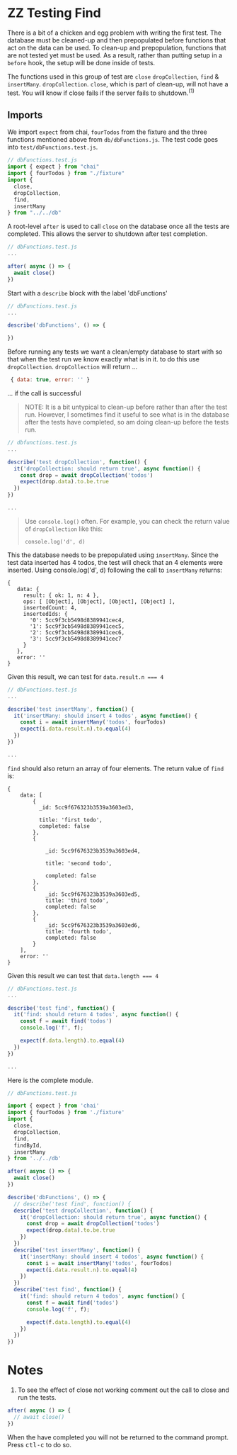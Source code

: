 # ZZ Testing Find

There is a bit of a chicken and egg problem with writing the first test. The database must be cleaned-up and then prepopulated before functions that act on the data can be used. To clean-up and prepopulation, functions that are not tested yet must be used. As a result, rather than putting setup in a `before` hook, the setup will be done inside of tests.

The functions used in this group of test are `close` `dropCollection`, `find` & `insertMany`. `dropCollection`. `close`, which is part of clean-up, will not have a test. You will know if close fails if the server fails to shutdown.<sup>(1)</sup>

## Imports
We import `expect` from chai, `fourTodos` from the fixture and the three functions mentioned above from `db/dbFunctions.js`. The test code goes into `test/dbFunctions.test.js`.

```js
// dbFunctions.test.js
import { expect } from "chai"
import { fourTodos } from "./fixture"
import {
  close,
  dropCollection,
  find,
  insertMany
} from "../../db"
```

A root-level `after` is used to call `close` on the database once all the tests are completed. This allows the server to shutdown after test completion.

```js
// dbFunctions.test.js
...

after( async () => {
  await close()
})
```

Start with a `describe` block with the label 'dbFunctions'

```js
// dbFunctions.test.js
...

describe('dbFunctions', () => {

})
```

Before running any tests we want a clean/empty database to start with so that when the test run we know exactly what is in it. to do this use `dropCollection`. `dropCollection` will return ...
```js
 { data: true, error: '' }
```
... if the call is successful

> NOTE: It is a bit untypical to clean-up before rather than after the test run. However, I sometimes find it useful to see what is in the database after the tests have completed, so am doing clean-up before the tests run.


```js
// dbfunctions.test.js
...

describe('test dropCollection', function() {
  it('dropCollection: should return true', async function() {
    const drop = await dropCollection('todos')
    expect(drop.data).to.be.true
  })
})

...
```

> Use `console.log()` often. For example, you can check the return value of `dropCollection` like this:
> ```
> console.log('d', d)
> ```

This the database needs to be prepopulated using `insertMany`. Since the test data inserted has 4 todos, the test will check that an 4 elements were inserted. Using console.log('d', d) following the call to `insertMany` returns:

```console
{
   data: {
     result: { ok: 1, n: 4 },
     ops: [ [Object], [Object], [Object], [Object] ],
     insertedCount: 4,
     insertedIds: {
       '0': 5cc9f3cb5498d8389941cec4,
       '1': 5cc9f3cb5498d8389941cec5,
       '2': 5cc9f3cb5498d8389941cec6,
       '3': 5cc9f3cb5498d8389941cec7
     }
   },
   error: ''
}
```

Given this result, we can test for `data.result.n === 4`


```js
// dbFunctions.test.js
...

describe('test insertMany', function() {
  it('insertMany: should insert 4 todos', async function() {
    const i = await insertMany('todos', fourTodos)
    expect(i.data.result.n).to.equal(4)
  })
})

...
```

`find` should also return an array of four elements. The return value of `find` is:
```console
{
    data: [
        {
          _id: 5cc9f676323b3539a3603ed3,

          title: 'first todo',
          completed: false
        },
        {

            _id: 5cc9f676323b3539a3603ed4,

            title: 'second todo',

            completed: false
        },
        {
            _id: 5cc9f676323b3539a3603ed5,
            title: 'third todo',
            completed: false
        },
        {
            _id: 5cc9f676323b3539a3603ed6,
            title: 'fourth todo',
            completed: false
        }
    ],
    error: ''
}
```
Given this result we can test that `data.length === 4`

```js
// dbFunctions.test.js
...

describe('test find', function() {
  it('find: should return 4 todos', async function() {
    const f = await find('todos')
    console.log('f', f);

    expect(f.data.length).to.equal(4)
  })
})

...
```

Here is the complete module.
```js
// dbFunctions.test.js

import { expect } from 'chai'
import { fourTodos } from './fixture'
import {
  close,
  dropCollection,
  find,
  findById,
  insertMany
} from '../../db'

after( async () => {
  await close()
})

describe('dbFunctions', () => {
  // describe('test find', function() {
  describe('test dropCollection', function() {
    it('dropCollection: should return true', async function() {
      const drop = await dropCollection('todos')
      expect(drop.data).to.be.true
    })
  })
  describe('test insertMany', function() {
    it('insertMany: should insert 4 todos', async function() {
      const i = await insertMany('todos', fourTodos)
      expect(i.data.result.n).to.equal(4)
    })
  })
  describe('test find', function() {
    it('find: should return 4 todos', async function() {
      const f = await find('todos')
      console.log('f', f);

      expect(f.data.length).to.equal(4)
    })
  })
})
```


# Notes
1. To see the effect of close not working comment out the call to close and run the tests.
```js
after( async () => {
  // await close()
})
```
When the have completed you will not be returned to the command prompt. Press <kbd>ctl-c</kbd> to do so.
